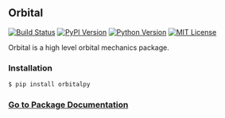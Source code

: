 ## Orbital
[![Build Status][bsi]][bsl] [![PyPI Version][ppi]][ppl] [![Python Version][pvi]][pvl] [![MIT License][mli]][mll]

  [bsi]: http://img.shields.io/travis/RazerM/orbital.svg?style=flat-square
  [bsl]: https://travis-ci.org/RazerM/orbital
  [ppi]: http://img.shields.io/pypi/v/orbitalpy.svg?style=flat-square
  [ppl]: https://pypi.python.org/pypi/orbitalpy/
  [pvi]: http://img.shields.io/badge/python-3.0%2B-brightgreen.svg?style=flat-square
  [pvl]: https://www.python.org/downloads/
  [mli]: http://img.shields.io/badge/license-MIT-blue.svg?style=flat-square
  [mll]: https://raw.githubusercontent.com/RazerM/orbital/master/LICENSE

Orbital is a high level orbital mechanics package.

### Installation

```bash
$ pip install orbitalpy
```

### [Go to Package Documentation](http://pythonhosted.org/OrbitalPy/)